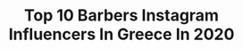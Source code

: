 ---
title: Top 10 Barbers Instagram Influencers In Greece In 2020
description: >-
  Find top barbers Instagram influencers in Greece in 2020. Most popular hashtags: #barber #barbershop #ratemycuts #fadegame.
platform: Instagram
profiles:
  - username: "kathie_black_rose"
    fullname: >-
      Kathie_black_rose
    location: "Greece"
    followers: 22678
    engagement: 328
    commentsToLikes: 0.012977
    id: ck5c6fq235cer0i11ltxhfxd5
    verified: false
    hashtags: "#bl"
  - username: "mercuris_hair_design"
    fullname: >-
      Mercuris
    location: "Greece"
    followers: 18234
    engagement: 718
    commentsToLikes: 0.037485
    id: ck15trgy6jio30i19451h6d2z
    verified: false
    hashtags: "#barbersinctv, #barbers, #fadeplayers, #hairtattoos"
  - username: "spirosgrammenos_"
    fullname: >-
      Σπύρος Γραμμένος
    location: "Greece"
    followers: 13728
    engagement: 905
    commentsToLikes: 0.009663
    id: ck6tiok73148u0j71vzi74mgl
    verified: false
    hashtags: "#staystrong, #grammentinos, #bro, #humor"
  - username: "rio_black_rose"
    fullname: >-
      MEN's HAIR | BLΛCKROSE ✂| ✪
    location: "Greece"
    followers: 33938
    engagement: 267
    commentsToLikes: 0.016915
    id: ck5c6frej5cgm0i11pgkqr9gz
    verified: false
    hashtags: "#skinfadepost, #nationalbarbersassociation, #jeepcompass, #coronavirusespa"
  - username: "hatzianestis_cutz"
    fullname: >-
      DISS_BARBERS 🔌
    location: "Greece"
    followers: 18309
    engagement: 598
    commentsToLikes: 0.005620
    id: ck15trfqxjigl0i19k5aag3n2
    verified: false
    hashtags: "#guccishoes, #nastybarbers, #barber, #gucci"
  - username: "joysbirththebarbershop"
    fullname: >-
      𝙅𝙤𝙮'𝙨 𝘽𝙞𝙧𝙩𝙝 𝙏𝙝𝙚 𝘽𝙖𝙧𝙗𝙚𝙧𝙨𝙝𝙤𝙥
    location: "Greece"
    followers: 11158
    engagement: 697
    commentsToLikes: 0.016295
    id: ck0vzj9a79dp80i19ryheefbk
    verified: false
    hashtags: "#menshairstyle, #menshair, #alwaysfinishbyhand, #barbershop"
  - username: "kaffesphotography"
    fullname: >-
      Nikos Kaffes Photography
    location: "Greece"
    followers: 5669
    engagement: 1073
    commentsToLikes: 0.054996
    id: ck15thewpi38t0i19eeqb474j
    verified: false
    hashtags: "#fashion, #barber, #meteora, #portraitvisuals"
  - username: "nikolas_smaragdis"
    fullname: >-
      NIKOLAS SMARAGDIS
    location: "Greece"
    followers: 10187
    engagement: 893
    commentsToLikes: 0.013895
    id: ck139qs23mof80i19hdojmyln
    verified: false
    hashtags: "#viennacenter, #fuelyourbody, #dontthinktoomuch, #kathisma"
  - username: "obiwanlives"
    fullname: >-
      Spyros Chamalis
    location: "Greece"
    followers: 5261
    engagement: 620
    commentsToLikes: 0.027028
    id: ck5pvix2pi3md0i11wfmeekqj
    verified: false
    hashtags: "#barbershop, #bythebeach, #andi, #urban"
  - username: "fade_players"
    fullname: >-
      Mens hairstyle Haircuts 2020
    location: "Greece"
    followers: 246261
    engagement: 60
    commentsToLikes: 0.007148
    id: ck15trh71jipc0i199tum3a9g
    verified: false
    hashtags: "#instagood, #haircut, #lovemyjob, #sharpfade"
---